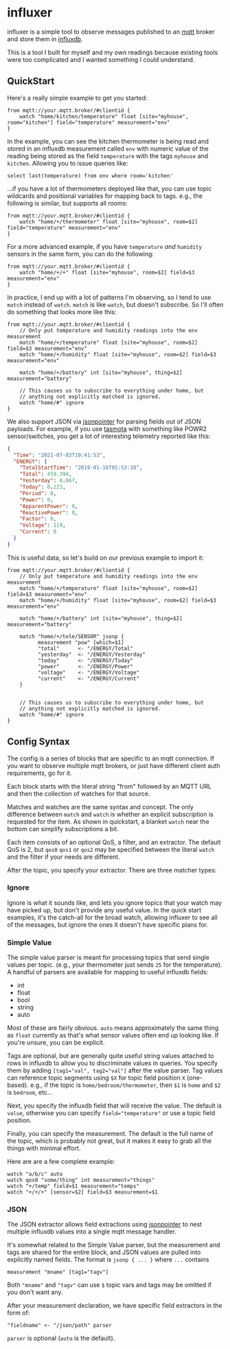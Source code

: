 # influxer

influxer is a simple tool to observe messages published to an [mqtt][mqtt]
broker and store them in [influxdb][influxdb].

This is a tool I built for myself and my own readings because existing
tools were too complicated and I wanted something I could understand.

## QuickStart

Here's a really simple example to get you started:

```
from mqtt://your.mqtt.broker/#clientid {
    watch "home/kitchen/temperature" float [site="myhouse", room="kitchen"] field="temperature" measurement="env"
}
```

In the example, you can see the kitchen thermometer is being read and
stored in an influxdb measurement called `env` with numeric value of
the reading being stored as the field `temperature` with the tags
`myhouse` and `kitchen`.  Allowing you to issue queries like:

    select last(temperature) from env where room='kitchen'

...if you have a lot of thermometers deployed like that, you can use
topic wildcards and positional variables for mapping back to tags.
e.g., the following is similar, but supports all rooms:

```
from mqtt://your.mqtt.broker/#clientid {
    watch "home/+/thermometer" float [site="myhouse", room=$2] field="temperature" measurement="env"
}
```

For a more advanced example, if you have `temperature` *and*
`humidity` sensors in the same form, you can do the following:

```
from mqtt://your.mqtt.broker/#clientid {
    watch "home/+/+" float [site="myhouse", room=$2] field=$3 measurement="env"
}
```

In practice, I end up with a lot of patterns I'm observing, so I tend
to use `match` instead of `watch`.  `match` is like `watch`, but
doesn't subscribe.  So I'll often do something that looks more like
this:

```
from mqtt://your.mqtt.broker/#clientid {
    // Only put temperature and humidity readings into the env measurement
    match "home/+/temperature" float [site="myhouse", room=$2] field=$3 measurement="env"
    match "home/+/humidity" float [site="myhouse", room=$2] field=$3 measurement="env"

    match "home/+/battery" int [site="myhouse", thing=$2] measurement="battery"

    // This causes us to subscribe to everything under home, but
    // anything not explicitly matched is ignored.
    watch "home/#" ignore
}
```

We also support JSON via [jsonpointer][jsonpointer] for parsing fields
out of JSON payloads.  For example, if you use [tasmota][tasmota] with
something like POWR2 sensor/switches, you get a lot of interesting
telemetry reported like this:

```json
{
  "Time": "2021-07-03T10:41:53",
  "ENERGY": {
    "TotalStartTime": "2019-01-16T05:53:10",
    "Total": 459.394,
    "Yesterday": 0.667,
    "Today": 0.223,
    "Period": 0,
    "Power": 0,
    "ApparentPower": 0,
    "ReactivePower": 0,
    "Factor": 0,
    "Voltage": 119,
    "Current": 0
  }
}
```

This is useful data, so let's build on our previous example to import
it:

```
from mqtt://your.mqtt.broker/#clientid {
    // Only put temperature and humidity readings into the env measurement
    match "home/+/temperature" float [site="myhouse", room=$2] field=$3 measurement="env"
    match "home/+/humidity" float [site="myhouse", room=$2] field=$3 measurement="env"

    match "home/+/battery" int [site="myhouse", thing=$2] measurement="battery"

    match "home/+/tele/SENSOR" jsonp {
          measurement "pow" [which=$1]
          "total"      <- "/ENERGY/Total"
          "yesterday"  <- "/ENERGY/Yesterday"
          "today"      <- "/ENERGY/Today"
          "power"      <- "/ENERGY/Power"
          "voltage"    <- "/ENERGY/Voltage"
          "current"    <- "/ENERGY/Current"
    }


    // This causes us to subscribe to everything under home, but
    // anything not explicitly matched is ignored.
    watch "home/#" ignore
}
```

## Config Syntax

The config is a series of blocks that are specific to an mqtt
connection.  If you want to observe multiple mqtt brokers, or just
have different client auth requirements, go for it.

Each block starts with the literal string "from" followed by an MQTT
URL and then the collection of watches for that source.

Matches and watches are the same syntax and concept.  The only
difference between `match` and `watch` is whether an explicit
subscription is requested for the item.  As shown in quickstart, a
blanket `watch` near the bottom can simplify subscriptions a bit.

Each item consists of an optional QoS, a filter, and an extractor.
The default QoS is 2, but `qos0` `qos1` or `qos2` may be specified
between the literal `watch` and the filter if your needs are
different.

After the topic, you specify your extractor.  There are three matcher
types:

### Ignore

Ignore is what it sounds like, and lets you ignore topics that your
watch may have picked up, but don't provide any useful value.  In the
quick start examples, it's the catch-all for the broad watch, allowing
influxer to see all of the messages, but ignore the ones it doesn't
have specific plans for.

### Simple Value

The simple value parser is meant for processing topics that send
single values per topic.  (e.g., your thermometer just sends `25` for
the temperature).  A handful of parsers are available for mapping to
useful influxdb fields:

* int
* float
* bool
* string
* auto

Most of these are fairly obvious.  `auto` means approximately the same
thing as `float` currently as that's what sensor values often end up
looking like.  If you're unsure, you can be explicit.

Tags are optional, but are generally quite useful string values
attached to rows in influxdb to allow you to discriminate values in
queries.  You specify them by adding `[tag1="val", tag2="val"]` after
the value parser.  Tag values can reference topic segments using `$X`
for topic field position `X` (one-based).  e.g., if the topic is
`home/bedroom/thermometer`, then `$1` is `home` and `$2` is `bedroom`,
etc...

Next, you specify the influxdb field that will receive the value.  The
default is `value`, otherwise you can specify `field="temperature"` or
use a topic field position.

Finally, you can specify the measurement.  The default is the full
name of the topic, which is probably not great, but it makes it easy
to grab all the things with minimal effort.

Here are are a few complete example:

```
watch "a/b/c" auto
watch qos0 "some/thing" int measurement="things"
watch "+/temp" field=$1 measurement="temps"
watch "+/+/+" [sensor=$2] field=$3 measurement=$1
```

### JSON

The JSON extractor allows field extractions using
[jsonpointer][jsonpointer] to nest multiple influxdb values into a
single mqtt message handler.

It's somewhat related to the Simple Value parser, but the measurement
and tags are shared for the entire block, and JSON values are pulled
into explicitly named fields.  The format is `jsonp { ... }` where
`...` contains

    measurement "mname" [tag1="tagv"]

Both `"mname"` and `"tagv"` can use `$` topic vars and tags may be
omitted if you don't want any.

After your measurement declaration, we have specific field extractors
in the form of:

    "fieldname" <- "/json/path" parser

`parser` is optional (`auto` is the default).

[mqtt]: https://mqtt.org
[influxdb]: https://www.influxdata.com
[jsonpointer]: https://datatracker.ietf.org/doc/html/rfc6901
[tasmota]: https://tasmota.github.io/docs/
